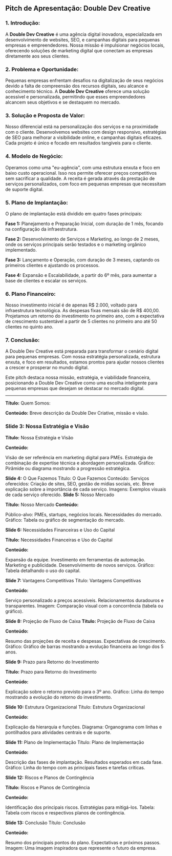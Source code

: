 ## Pitch de Apresentação: Double Dev Creative
### 1. Introdução:
A **Double Dev Creative** é uma agência digital inovadora, especializada em desenvolvimento de websites, SEO, e campanhas digitais para pequenas empresas e empreendedores. Nossa missão é impulsionar negócios locais, oferecendo soluções de marketing digital que conectam as empresas diretamente aos seus clientes.

### 2. Problema e Oportunidade:
Pequenas empresas enfrentam desafios na digitalização de seus negócios devido a falta de compreensão dos recursos digitais, seu alcance  e conhecimento técnico. A **Double Dev Creative** oferece uma solução acessível e personalizada, permitindo que esses empreendedores alcancem seus objetivos e se destaquem no mercado.

### 3. Solução e Proposta de Valor:
Nosso diferencial está na personalização dos serviços e na proximidade com o cliente. Desenvolvemos websites com design responsivo, estratégias de SEO para melhorar a visibilidade online, e campanhas digitais eficazes. Cada projeto é único e focado em resultados tangíveis para o cliente.

### 4. Modelo de Negócio:
Operamos como uma "eu-agência", com uma estrutura enxuta e foco em baixo custo operacional. Isso nos permite oferecer preços competitivos sem sacrificar a qualidade. A receita é gerada através da prestação de serviços personalizados, com foco em pequenas empresas que necessitam de suporte digital.

### 5. Plano de Implantação:
O plano de implantação está dividido em quatro fases principais:

**Fase 1:** Planejamento e Preparação Inicial, com duração de 1 mês, focando na configuração da infraestrutura.

**Fase 2:** Desenvolvimento de Serviços e Marketing, ao longo de 2 meses, onde os serviços principais serão testados e o marketing orgânico implementado.

**Fase 3:** Lançamento e Operação, com duração de 3 meses, captando os primeiros clientes e ajustando os processos.

**Fase 4:** Expansão e Escalabilidade, a partir do 6º mês, para aumentar a base de clientes e escalar os serviços.

### 6. Plano Financeiro:
Nosso investimento inicial é de apenas R$ 2.000, voltado para infraestrutura tecnológica. As despesas fixas mensais são de R$ 400,00. Projetamos um retorno do investimento no primeiro ano, com a expectativa de crescimento sustentável a partir de 5 clientes no primeiro ano até 50 clientes no quinto ano.

### 7. Conclusão:
A Double Dev Creative está preparada para transformar o cenário digital para pequenas empresas. Com nossa estratégia personalizada, estrutura enxuta, e foco em resultados, estamos prontos para ajudar nossos clientes a crescer e prosperar no mundo digital.

Este pitch destaca nossa missão, estratégia, e viabilidade financeira, posicionando a Double Dev Creative como uma escolha inteligente para pequenas empresas que desejam se destacar no mercado digital.
___

**Título:** Quem Somos:

**Conteúdo:** Breve descrição da Double Dev Criative, missão e visão.


### Slide 3: Nossa Estratégia e Visão
**Título:** Nossa Estratégia e Visão

**Conteúdo:**

Visão de ser referência em marketing digital para PMEs.
Estratégia de combinação de expertise técnica e abordagem personalizada.
Gráfico: Pirâmide ou diagrama mostrando a progressão estratégica.

**Slide 4:** O Que Fazemos
Título: O Que Fazemos
Conteúdo:
Serviços oferecidos: Criação de sites, SEO, gestão de mídias sociais, etc.
Breve explicação sobre a importância de cada serviço.
Imagens: Exemplos visuais de cada serviço oferecido.
**Slide 5:** Nosso Mercado

**Título:** Nosso Mercado
**Conteúdo:**

Público-alvo: PMEs, startups, negócios locais.
Necessidades do mercado.
Gráfico: Tabela ou gráfico de segmentação do mercado.

**Slide 6:** Necessidades Financeiras e Uso do Capital

**Título:** Necessidades Financeiras e Uso do Capital

**Conteúdo:**

Expansão da equipe.
Investimento em ferramentas de automação.
Marketing e publicidade.
Desenvolvimento de novos serviços.
Gráfico: Tabela detalhando o uso do capital.

**Slide 7:** Vantagens Competitivas
Título: Vantagens Competitivas

**Conteúdo:**

Serviço personalizado a preços acessíveis.
Relacionamentos duradouros e transparentes.
Imagem: Comparação visual com a concorrência (tabela ou gráfico).

**Slide 8:** Projeção de Fluxo de Caixa
**Título:** Projeção de Fluxo de Caixa

**Conteúdo:**

Resumo das projeções de receita e despesas.
Expectativas de crescimento.
Gráfico: Gráfico de barras mostrando a evolução financeira ao longo dos 5 anos.

**Slide 9:** Prazo para Retorno do Investimento

**Título:** Prazo para Retorno do Investimento

**Conteúdo:**

Explicação sobre o retorno previsto para o 3º ano.
Gráfico: Linha do tempo mostrando a evolução do retorno do investimento.

**Slide 10:** Estrutura Organizacional
Título: Estrutura Organizacional

**Conteúdo:**

Explicação da hierarquia e funções.
Diagrama: Organograma com linhas e pontilhados para atividades centrais e de
suporte.

**Slide 11:** Plano de Implementação
Título: Plano de Implementação

**Conteúdo:**

Descrição das fases de implantação.
Resultados esperados em cada fase.
Gráfico: Linha do tempo com as principais fases e tarefas críticas.

**Slide 12:** Riscos e Planos de Contingência

**Título:** Riscos e Planos de Contingência

**Conteúdo:**

Identificação dos principais riscos.
Estratégias para mitigá-los.
Tabela: Tabela com riscos e respectivos planos de contingência.

**Slide 13:** Conclusão
Título: Conclusão

**Conteúdo:**

Resumo dos principais pontos do plano.
Expectativas e próximos passos.
Imagem: Uma imagem inspiradora que represente o futuro da empresa.